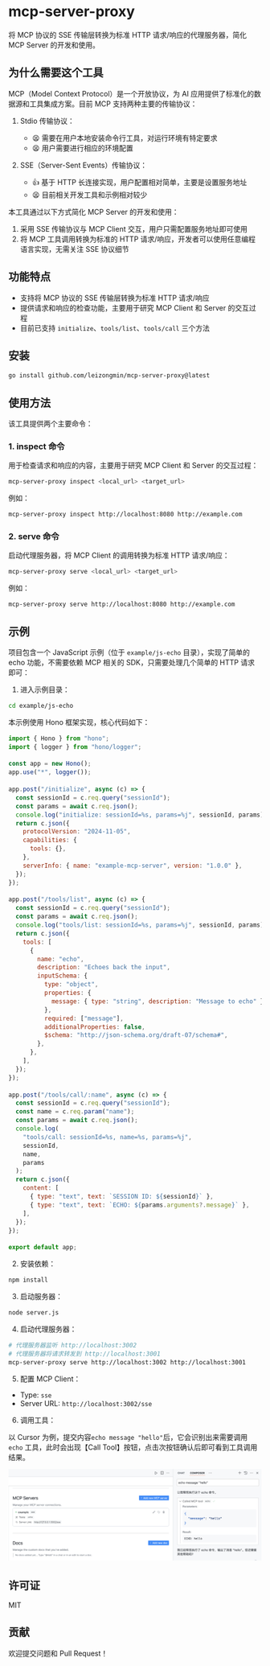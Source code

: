 # mcp-server-proxy

将 MCP 协议的 SSE 传输层转换为标准 HTTP 请求/响应的代理服务器，简化 MCP Server 的开发和使用。

## 为什么需要这个工具

MCP（Model Context Protocol）是一个开放协议，为 AI 应用提供了标准化的数据源和工具集成方案。目前 MCP 支持两种主要的传输协议：

1. Stdio 传输协议：

   - 😫 需要在用户本地安装命令行工具，对运行环境有特定要求
   - 😫 用户需要进行相应的环境配置

2. SSE（Server-Sent Events）传输协议：
   - 👍 基于 HTTP 长连接实现，用户配置相对简单，主要是设置服务地址
   - 😫 目前相关开发工具和示例相对较少

本工具通过以下方式简化 MCP Server 的开发和使用：

1. 采用 SSE 传输协议与 MCP Client 交互，用户只需配置服务地址即可使用
2. 将 MCP 工具调用转换为标准的 HTTP 请求/响应，开发者可以使用任意编程语言实现，无需关注 SSE 协议细节

## 功能特点

- 支持将 MCP 协议的 SSE 传输层转换为标准 HTTP 请求/响应
- 提供请求和响应的检查功能，主要用于研究 MCP Client 和 Server 的交互过程
- 目前已支持 `initialize`、`tools/list`、`tools/call` 三个方法

## 安装

```bash
go install github.com/leizongmin/mcp-server-proxy@latest
```

## 使用方法

该工具提供两个主要命令：

### 1. inspect 命令

用于检查请求和响应的内容，主要用于研究 MCP Client 和 Server 的交互过程：

```bash
mcp-server-proxy inspect <local_url> <target_url>
```

例如：

```bash
mcp-server-proxy inspect http://localhost:8080 http://example.com
```

### 2. serve 命令

启动代理服务器，将 MCP Client 的调用转换为标准 HTTP 请求/响应：

```bash
mcp-server-proxy serve <local_url> <target_url>
```

例如：

```bash
mcp-server-proxy serve http://localhost:8080 http://example.com
```

## 示例

项目包含一个 JavaScript 示例（位于 `example/js-echo` 目录），实现了简单的 echo 功能，不需要依赖 MCP 相关的 SDK，只需要处理几个简单的 HTTP 请求即可：

1. 进入示例目录：

```bash
cd example/js-echo
```

本示例使用 Hono 框架实现，核心代码如下：

```js
import { Hono } from "hono";
import { logger } from "hono/logger";

const app = new Hono();
app.use("*", logger());

app.post("/initialize", async (c) => {
  const sessionId = c.req.query("sessionId");
  const params = await c.req.json();
  console.log("initialize: sessionId=%s, params=%j", sessionId, params);
  return c.json({
    protocolVersion: "2024-11-05",
    capabilities: {
      tools: {},
    },
    serverInfo: { name: "example-mcp-server", version: "1.0.0" },
  });
});

app.post("/tools/list", async (c) => {
  const sessionId = c.req.query("sessionId");
  const params = await c.req.json();
  console.log("tools/list: sessionId=%s, params=%j", sessionId, params);
  return c.json({
    tools: [
      {
        name: "echo",
        description: "Echoes back the input",
        inputSchema: {
          type: "object",
          properties: {
            message: { type: "string", description: "Message to echo" },
          },
          required: ["message"],
          additionalProperties: false,
          $schema: "http://json-schema.org/draft-07/schema#",
        },
      },
    ],
  });
});

app.post("/tools/call/:name", async (c) => {
  const sessionId = c.req.query("sessionId");
  const name = c.req.param("name");
  const params = await c.req.json();
  console.log(
    "tools/call: sessionId=%s, name=%s, params=%j",
    sessionId,
    name,
    params
  );
  return c.json({
    content: [
      { type: "text", text: `SESSION ID: ${sessionId}` },
      { type: "text", text: `ECHO: ${params.arguments?.message}` },
    ],
  });
});

export default app;
```

2. 安装依赖：

```bash
npm install
```

3. 启动服务器：

```bash
node server.js
```

4. 启动代理服务器：

```bash
# 代理服务器监听 http://localhost:3002
# 代理服务器将请求转发到 http://localhost:3001
mcp-server-proxy serve http://localhost:3002 http://localhost:3001
```

5. 配置 MCP Client：

- Type: `sse`
- Server URL: `http://localhost:3002/sse`

6. 调用工具：

以 Cursor 为例，提交内容`echo message "hello"`后，它会识别出来需要调用 `echo` 工具，此时会出现【Call Tool】按钮，点击次按钮确认后即可看到工具调用结果。

![cursor-call-echo-tool](example/cursor-call-echo-tool.png)

## 许可证

MIT

## 贡献

欢迎提交问题和 Pull Request！
